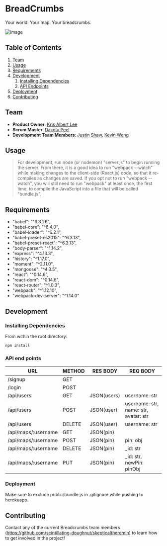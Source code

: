 # BreadCrumbs

Your world. Your map. Your breadcrumbs.

![image](http://i.imgur.com/7YXOtu7.png)

## Table of Contents

1. [Team](#team)
1. [Usage](#Usage)
1. [Requirements](#requirements)
1. [Development](#development)
    1. [Installing Dependencies](#installing-dependencies)
    1. [API Endpoints](#api-end-points)
1. [Deployment](#deployment)
1. [Contributing](#contributing)

## Team

  - __Product Owner__: [Kris Albert Lee](https://github.com/krisalbert)
  - __Scrum Master__: [Dakota Peel](https://github.com/Dakota-Peel)
  - __Development Team Members__: [Justin Shaw](https://github.com/jshaw22), [Kevin Weng](https://github.com/kweng2)

## Usage

> For development, run node (or nodemon) "server.js" to begin running the server. From there, it is a good idea to run "webpack --watch" while making changes to the client-side (React.js) code, so that it re-compiles as changes are saved. If you opt not to run "webpack --watch", you will still need to run "webpack" at least once, the first time, to compile the JavaScript into a file that will be called "bundle.js".

## Requirements

- "babel": "^6.3.26",
- "babel-core": "^6.4.0",
- "babel-loader": "^6.2.1",
- "babel-preset-es2015": "^6.3.13",
- "babel-preset-react": "^6.3.13",
- "body-parser": "^1.14.2",
- "express": "^4.13.3",
- "history": "^1.17.0",
- "moment": "^2.11.0",
- "mongoose": "^4.3.5",
- "react": "^0.14.6",
- "react-dom": "^0.14.6",
- "react-router": "^1.0.3",
- "webpack": "^1.12.10",
- "webpack-dev-server": "^1.14.0"

## Development

### Installing Dependencies

From within the root directory:

```sh
npm install
```
### API end points
|URL|METHOD|RES BODY|REQ BODY|
|---|---|---|---|
|/signup|GET|   |   |
|/login|POST|   |   |
|/api/users|GET|JSON(users)|username: str|
|/api/users|POST|JSON(user)|username: str, name: str, avatar: str|
|/api/users|DELETE|JSON(user)|username: str|
|/api/maps/:username|GET|JSON(pin)|   |
|/api/maps/:username|POST|JSON(pin)|pin: obj|
|/api/maps/:username|DELETE|JSON(pin)|_id: str|
|/api/maps/:username|PUT|JSON(pin)|_id: str, newPin: pinObj|

### Deployment

Make sure to exclude public/bundle.js in .gitignore while pushing to herokuapp.

## Contributing

Contact any of the current Breadcrumbs team members (https://github.com/scintillating-doughnut/skepticaltheremin) to learn how to get involved in the project!
